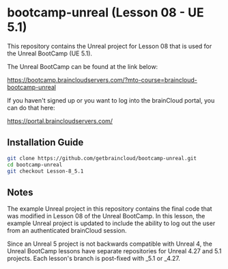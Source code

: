 # bootcamp-unreal (Lesson 08 - UE 5.1)

This repository contains the Unreal project for Lesson 08 that is used for the Unreal BootCamp (UE 5.1).

The Unreal BootCamp can be found at the link below:

https://bootcamp.braincloudservers.com/?mto-course=braincloud-bootcamp-unreal


If you haven't signed up or you want to log into the brainCloud portal, you can do that here:

https://portal.braincloudservers.com/


## Installation Guide

```bash
git clone https://github.com/getbraincloud/bootcamp-unreal.git
cd bootcamp-unreal
git checkout Lesson-8_5.1
```

## Notes

The example Unreal project in this repository contains the final code that was modified in Lesson 08 of the Unreal BootCamp. In this lesson, the example Unreal project is updated to include the ability to log out the user from an authenticated brainCloud session.

Since an Unreal 5 project is not backwards compatible with Unreal 4, the Unreal BootCamp lessons have separate repositories for Unreal 4.27 and 5.1 projects. Each lesson's branch is post-fixed with _5.1 or _4.27.
